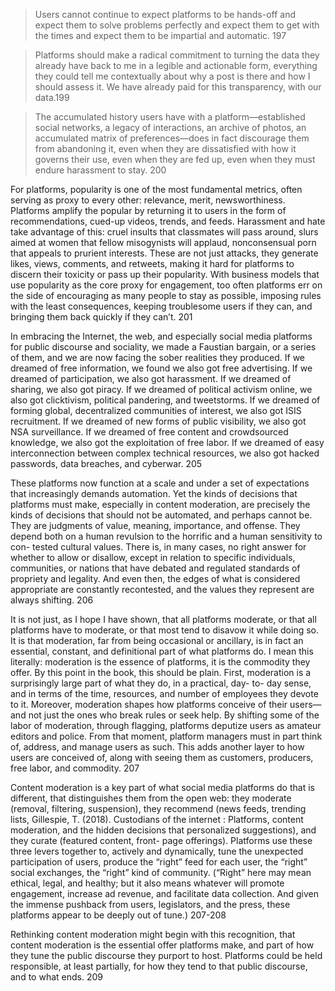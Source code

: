 
> Users cannot continue to expect platforms to be hands-off and expect them to solve problems perfectly and expect them to get with the times and expect them to be impartial and automatic. 197

> Platforms should make a radical commitment to turning the data they already have back to me in a legible and actionable form, everything they could tell me contextually about why a post is there and how I should assess it. We have already paid for this transparency, with our data.199

> The accumulated history users have with a platform—established social networks, a legacy of interactions, an archive of photos, an accumulated matrix of preferences—does in fact discourage them from abandoning it, even when they are dissatisfied with how it governs their use, even when they are fed up, even when they must endure harassment to stay. 200 

For platforms, popularity is one of the most fundamental metrics, often serving as proxy to every other: relevance, merit, newsworthiness. Platforms amplify the popular by returning it to users in the form of recommendations, cued-up videos, trends, and feeds. Harassment and hate take advantage of this: cruel insults that classmates will pass around, slurs aimed at women that fellow misogynists will applaud, nonconsensual porn that appeals to prurient interests. These are not just attacks, they generate likes, views, comments, and retweets, making it hard for platforms to discern their toxicity or pass up their popularity. With business models that use popularity as the core proxy for engagement, too often platforms err on the side of encouraging as many people to stay as possible, imposing rules with the least consequences, keeping troublesome users if they can, and bringing them back quickly if they can’t. 201

In embracing the Internet, the web, and especially social media platforms for public discourse and sociality, we made a Faustian bargain, or a series of them, and we are now facing the sober realities they produced. If we dreamed of free information, we found we also got free advertising. If we dreamed of participation, we also got harassment. If we dreamed of sharing, we also got piracy. If we dreamed of political activism online, we also got clicktivism, political pandering, and tweetstorms. If we dreamed of forming global, decentralized communities of interest, we also got ISIS recruitment. If we dreamed of new forms of public visibility, we also got NSA surveillance. If we dreamed of free content and crowdsourced knowledge, we also got the exploitation of free labor. If we dreamed of easy interconnection between complex technical resources, we also got hacked passwords, data breaches, and cyberwar. 205

These platforms now function at a scale and under a set of expectations that increasingly demands automation. Yet the kinds of decisions that platforms must make, especially in content moderation, are precisely the kinds of decisions that should not be automated, and perhaps cannot be. They are judgments of value, meaning, importance, and offense. They depend both on a human revulsion to the horrific and a human sensitivity to con- tested cultural values. There is, in many cases, no right answer for whether to allow or disallow, except in relation to specific individuals, communities, or nations that have debated and regulated standards of propriety and legality. And even then, the edges of what is considered appropriate are constantly recontested, and the values they represent are always shifting. 206

It is not just, as I hope I have shown, that all platforms moderate, or that all platforms have to moderate, or that most tend to disavow it while doing so. It is that moderation, far from being occasional or ancillary, is in fact an essential, constant, and definitional part of what platforms do. I mean this literally: moderation is the essence of platforms, it is the commodity they offer. By this point in the book, this should be plain. First, moderation is a surprisingly large part of what they do, in a practical, day- to- day sense, and in terms of the time, resources, and number of employees they devote to it. Moreover, moderation shapes how platforms conceive of their users—and not just the ones who break rules or seek help. By shifting some of the labor of moderation, through flagging, platforms deputize users as amateur editors and police. From that moment, platform managers must in part think of, address, and manage users as such. This adds another layer to how users are conceived of, along with seeing them as customers, producers, free labor, and commodity. 207

Content moderation is a key part of what social media platforms do that is different, that distinguishes them from the open web: they moderate (removal, filtering, suspension), they recommend (news feeds, trending lists, Gillespie, T. (2018). Custodians of the internet : Platforms, content moderation, and the hidden decisions that personalized suggestions), and they curate (featured content, front- page offerings). Platforms use these three levers together to, actively and dynamically, tune the unexpected participation of users, produce the “right” feed for each user, the “right” social exchanges, the “right” kind of community. (“Right” here may mean ethical, legal, and healthy; but it also means whatever will promote engagement, increase ad revenue, and facilitate data collection. And given the immense pushback from users, legislators, and the press, these platforms appear to be deeply out of tune.) 207-208 

Rethinking content moderation might begin with this recognition, that content moderation is the essential offer platforms make, and part of how they tune the public discourse they purport to host. Platforms could be held responsible, at least partially, for how they tend to that public discourse, and to what ends. 209
